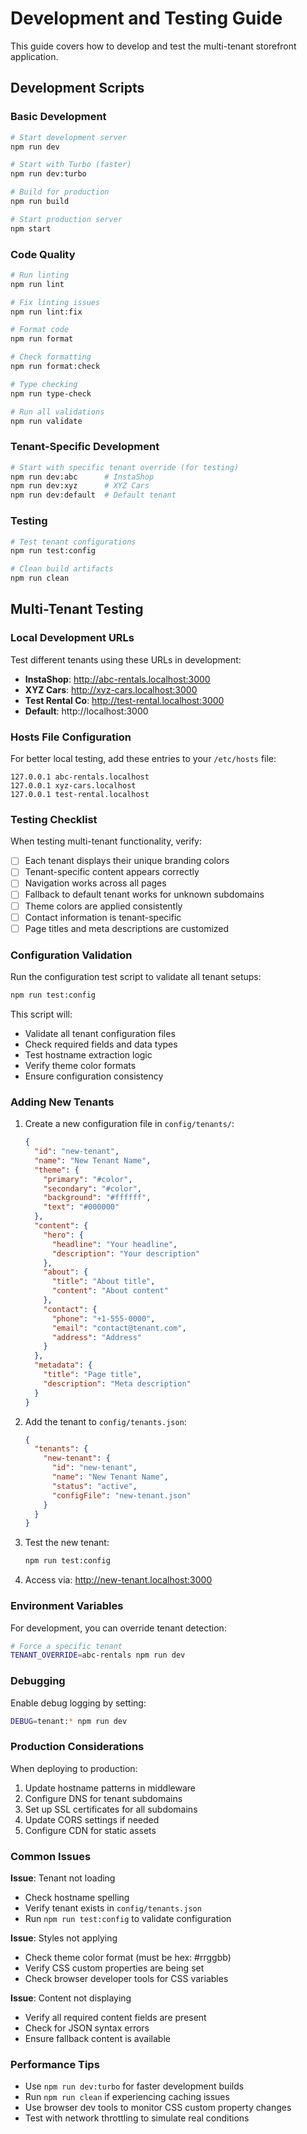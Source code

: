 # Development and Testing Guide

This guide covers how to develop and test the multi-tenant storefront application.

## Development Scripts

### Basic Development

```bash
# Start development server
npm run dev

# Start with Turbo (faster)
npm run dev:turbo

# Build for production
npm run build

# Start production server
npm start
```

### Code Quality

```bash
# Run linting
npm run lint

# Fix linting issues
npm run lint:fix

# Format code
npm run format

# Check formatting
npm run format:check

# Type checking
npm run type-check

# Run all validations
npm run validate
```

### Tenant-Specific Development

```bash
# Start with specific tenant override (for testing)
npm run dev:abc      # InstaShop
npm run dev:xyz      # XYZ Cars
npm run dev:default  # Default tenant
```

### Testing

```bash
# Test tenant configurations
npm run test:config

# Clean build artifacts
npm run clean
```

## Multi-Tenant Testing

### Local Development URLs

Test different tenants using these URLs in development:

- **InstaShop**: http://abc-rentals.localhost:3000
- **XYZ Cars**: http://xyz-cars.localhost:3000
- **Test Rental Co**: http://test-rental.localhost:3000
- **Default**: http://localhost:3000

### Hosts File Configuration

For better local testing, add these entries to your `/etc/hosts` file:

```
127.0.0.1 abc-rentals.localhost
127.0.0.1 xyz-cars.localhost
127.0.0.1 test-rental.localhost
```

### Testing Checklist

When testing multi-tenant functionality, verify:

- [ ] Each tenant displays their unique branding colors
- [ ] Tenant-specific content appears correctly
- [ ] Navigation works across all pages
- [ ] Fallback to default tenant works for unknown subdomains
- [ ] Theme colors are applied consistently
- [ ] Contact information is tenant-specific
- [ ] Page titles and meta descriptions are customized

### Configuration Validation

Run the configuration test script to validate all tenant setups:

```bash
npm run test:config
```

This script will:

- Validate all tenant configuration files
- Check required fields and data types
- Test hostname extraction logic
- Verify theme color formats
- Ensure configuration consistency

### Adding New Tenants

1. Create a new configuration file in `config/tenants/`:

   ```json
   {
     "id": "new-tenant",
     "name": "New Tenant Name",
     "theme": {
       "primary": "#color",
       "secondary": "#color",
       "background": "#ffffff",
       "text": "#000000"
     },
     "content": {
       "hero": {
         "headline": "Your headline",
         "description": "Your description"
       },
       "about": {
         "title": "About title",
         "content": "About content"
       },
       "contact": {
         "phone": "+1-555-0000",
         "email": "contact@tenant.com",
         "address": "Address"
       }
     },
     "metadata": {
       "title": "Page title",
       "description": "Meta description"
     }
   }
   ```

2. Add the tenant to `config/tenants.json`:

   ```json
   {
     "tenants": {
       "new-tenant": {
         "id": "new-tenant",
         "name": "New Tenant Name",
         "status": "active",
         "configFile": "new-tenant.json"
       }
     }
   }
   ```

3. Test the new tenant:

   ```bash
   npm run test:config
   ```

4. Access via: http://new-tenant.localhost:3000

### Environment Variables

For development, you can override tenant detection:

```bash
# Force a specific tenant
TENANT_OVERRIDE=abc-rentals npm run dev
```

### Debugging

Enable debug logging by setting:

```bash
DEBUG=tenant:* npm run dev
```

### Production Considerations

When deploying to production:

1. Update hostname patterns in middleware
2. Configure DNS for tenant subdomains
3. Set up SSL certificates for all subdomains
4. Update CORS settings if needed
5. Configure CDN for static assets

### Common Issues

**Issue**: Tenant not loading

- Check hostname spelling
- Verify tenant exists in `config/tenants.json`
- Run `npm run test:config` to validate configuration

**Issue**: Styles not applying

- Check theme color format (must be hex: #rrggbb)
- Verify CSS custom properties are being set
- Check browser developer tools for CSS variables

**Issue**: Content not displaying

- Verify all required content fields are present
- Check for JSON syntax errors
- Ensure fallback content is available

### Performance Tips

- Use `npm run dev:turbo` for faster development builds
- Run `npm run clean` if experiencing caching issues
- Use browser dev tools to monitor CSS custom property changes
- Test with network throttling to simulate real conditions
